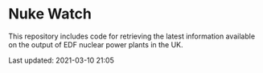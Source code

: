 # Nuke Watch

This repository includes code for retrieving the latest information available on the output of EDF nuclear power plants in the UK.

Last updated: 2021-03-10 21:05